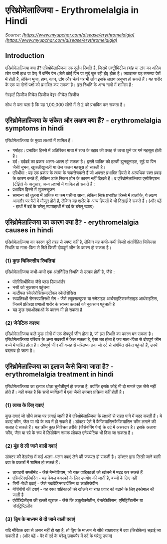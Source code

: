 # एरिथ्रोमेलाल्जिया - Erythromelalgia in Hindi
_Source: [https://www.myupchar.com/disease/erythromelalgia](https://www.myupchar.com/disease/erythromelalgia)_

## Introduction
एरिथ्रोमेलाल्जिया क्या है?
एरिथ्रोमेलाल्जिया एक दुर्लभ स्थिति है, जिसमें एक्ट्रीमिटीज (बांह या टांग का अंतिम छोर यानी हाथ या पैर) में बर्निंग पेन (जैसे कोई पिन या सुई चुभ रही हो) होता है। ज्यादातर यह समस्या पैरों में होती है, लेकिन भुजा, हाथ, कान, टांग और चेहरे पर भी लोग इसके लक्षण अनुभव हो सकते हैं। यह शरीर के एक या दोनों पक्षों को प्रभावित कर सकता है। इस स्थिति के अन्य नामों में शामिल हैं :

गेरहार्ट डिजीज
मिचेल डिजीज
वेइर-मिचेल डिजीज

शोध से पता चला है कि यह 1,00,000 लोगों में से 2 को प्रभावित कर सकता है।

## एरिथ्रोमेलाल्जिया के संकेत और लक्षण क्या हैं? - erythromelalgia symptoms in hindi
एरिथ्रोमेलाल्जिया के मुख्य लक्षणों में शामिल हैं :
- गर्माहट : प्रभावित हिस्से में अतिरिक्त मात्रा में रक्त के बहाव की वजह से त्वचा छूने पर गर्म महसूस होती है।
- दर्द : दर्ददर्द का प्रकार अलग-अलग हो सकता है। इसमें व्यक्ति को हल्की झुनझुनाहट, सुई या पिन जैसी चुभन, खुजलीखुजली या तेज जलन महसूस हो सकती है।
- एरिथीमा : यह एक प्रकार के त्वचा के चकत्तेचकत्ते हैं जो अक्सर प्रभावित हिस्से में अत्यधिक रक्त प्रवाह के कारण बनते हैं, लेकिन डार्क स्किन टोन के कारण नहीं दिखते हैं।
द एरिथ्रोमेलाल्जिया एसोसिएशन (टीईए) के अनुसार, अन्य लक्षणों में शामिल हो सकते हैं :
- प्रभावित हिस्से में सूजनसूजन
- सामान्य की तुलना में अधिक या कम पसीना आना, लेकिन सिर्फ प्रभावित हिस्से में
हालांकि, ये लक्षण आमतौर पर पैरों में मौजूद होते हैं, लेकिन यह शरीर के अन्य हिस्सों में भी दिखाई दे सकते हैं।
(और पढ़ें - हाथों में दर्द के घरेलू उपायहाथों में दर्द के घरेलू उपाय)

## एरिथ्रोमेलाल्जिया का कारण क्या है? - erythromelalgia causes in hindi
एरिथ्रोमेलाल्जिया का कारण पूरी तरह से स्पष्ट नहीं है, लेकिन यह कभी-कभी किसी अंतर्निहित चिकित्सा स्थिति या माता-पिता से मिले किसी दोषपूर्ण जीन के कारण हो सकता है।
### (1) कुछ चिकित्सीय स्थितियां
एरिथ्रोमेलाल्जिया कभी-कभी एक अंतर्निहित स्थिति से उत्पन्न होती है, जैसे :
- पॉलीसिथीमिया जैसे ब्लड डिसऑर्डर
- नसों को नुकसान पहुंचना
- मल्टीपल स्केलेरोसिसमल्टीपल स्केलेरोसिस
- स्वप्रतिरक्षी रोगस्वप्रतिरक्षी रोग - जैसे ल्यूपसल्यूपस या रुमेटाइड आर्थराइटिसरुमेटाइड आर्थराइटिस, जिसमें प्रतिरक्षा प्रणाली शरीर के स्वस्थ ऊतकों को नुकसान पहुंचाती है
- यह कुछ दवाओंदवाओं के कारण भी हो सकता है
### (2) जेनेटिक कारण
एरिथ्रोमेलाल्जिया वाले कुछ लोगों में एक दोषपूर्ण जीन होता है, जो इस स्थिति का कारण बन सकता है। एरिथ्रोमेलाल्जिया परिवार के अन्य सदस्यों में फैल सकता है, ऐसा तब होता है जब माता-पिता से दोषपूर्ण जीन बच्चे में पारित होता है। दोषपूर्ण जीन की वजह से मस्तिष्क तक जो दर्द से संबंधित संकेत पहुंचते हैं, उनमें बदलाव हो जाता है।

## एरिथ्रोमेलाल्जिया का इलाज कैसे किया जाता है? - erythromelalgia treatment in hindi
एरिथ्रोमेलाल्जिया का इलाज थोड़ा चुनौतीपूर्ण हो सकता है, क्योंकि इसके कोई भी दो मामले एक जैसे नहीं होते हैं। यही वजह है कि सभी व्यक्तियों में एक जैसी उपचार प्रक्रिया नहीं होती है।
### (1) त्वचा के लिए दवाएं
कुछ दवाएं जो सीधे त्वचा पर लगाई जाती हैं वे एरिथ्रोमेलाल्जिया के लक्षणों से राहत पाने में मदद करती हैं।
ये दवाएं क्रीम, जैल या स्प्रे के रूप में हो सकते हैं। डॉक्टर ऐसे में कैप्सियासिनकैप्सियासिन क्रीम लगाने की सलाह दे सकते हैं। यह क्रीम कुछ निश्चित तरीके (जैसे ​बर्निंग पेन) के दर्द में असरदार है। इसके अलावा क्रीम, जैल या स्प्रे के रूप में लिडोकैन नामक लोकल एनेस्थेटिक भी दिया जा सकता है।
### (2) मुंह से ली जाने वाली दवाएं
डॉक्टर की देखरेख में कई अलग-अलग दवाएं लेने की जरूरत हो सकती है। डॉक्टर द्वारा लिखी जाने वाली दवा के प्रकारों में शामिल हो सकते हैं :
- डायटरी सप्लीमेंट - जैसे मैग्नीशियम, जो रक्त वाहिकाओं को खोलने में मदद कर सकते हैं
- एस्पिरिनएस्पिरिन - यह केवल वयस्कों के लिए उपयोग की जाती है, बच्चों के लिए नहीं
- मिर्गी-रोधी दवाएं - जैसे गबापेंटिनगबापेंटिन या कार्बमेजेपीन
- बीपीबीपी की दवाएं - यह रक्त वाहिकाओं को खोलने या रक्त प्रवाह को बढ़ाने के लिए इस्तेमाल की जाती है
- एंटीडिप्रेसेंट्स की हल्की खुराक - जैसे कि ड्यूलोक्सेटीन, वेनलैफैक्सिन, एमिट्रिप्टिलीन या नॉरट्रिप्टिलीन
### (3) ड्रिप के माध्यम से दी जाने वाली दवाएं
यदि मौखिक दवा से असर नहीं हो रहा है, तो ड्रिप के माध्यम से सीधे रक्तप्रवाह में दवा (लिडोकेन) चढ़ाई जा सकती है।
(और पढ़ें - पैर में दर्द के घरेलू उपायपैर में दर्द के घरेलू उपाय)


